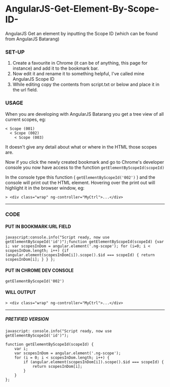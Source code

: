 AngularJS-Get-Element-By-Scope-ID-
==================================

AngularJS Get an element by inputting the Scope ID (which can be found from AngularJS Batarang)

### SET-UP 

1. Create a favourite in Chrome (it can be of anything, this page for instance) and add it to the bookmark bar.
2. Now edit it and rename it to something helpful, I've called mine AngularJS Scope ID
3. While editing copy the contents from script.txt or below and place it in the url field.

### USAGE

When you are developing with AngularJS Batarang you get a tree view of all current scopes, eg:

~~~
< Scope (001)
  < Scope (002)
    < Scope (003)
~~~

It doesn't give any detail about what or where in the HTML those scopes are.

Now if you click the newly created bookmark and go to Chrome's developer console you now have access to the function ```getElementByScopeId(scopeId)```

In the console type this function ( ```getElementByScopeId('002')``` ) and the console will print out the HTML element. Hovering over the print out will highlight it in the browser window, eg:


``` > <div class="wrap" ng-controller="MyCtrl">...</div> ```

---

### CODE

#### PUT IN BOOKMARK:URL FIELD

~~~
javascript:console.info("Script ready, now use getElementByScopeId('id')");function getElementByScopeId(scopeId) {var i; var scopesInDom = angular.element('.ng-scope'); for (i=0; i < scopesInDom.length; i++) {if (angular.element(scopesInDom[i]).scope().$id === scopeId) { return scopesInDom[i]; } } };
~~~

#### PUT IN CHROME DEV CONSOLE

~~~
getElementByScopeId('002')
~~~


#### WILL OUTPUT

~~~
> <div class="wrap" ng-controller="MyCtrl">...</div>
~~~

---

##### PRETIFIED VERSION

~~~
javascript: console.info("Script ready, now use getElementByScopeId('id')");

function getElementByScopeId(scopeId) {
    var i;
    var scopesInDom = angular.element('.ng-scope');
    for (i = 0; i < scopesInDom.length; i++) {
        if (angular.element(scopesInDom[i]).scope().$id === scopeId) {
            return scopesInDom[i];
        }
    }
};
~~~

